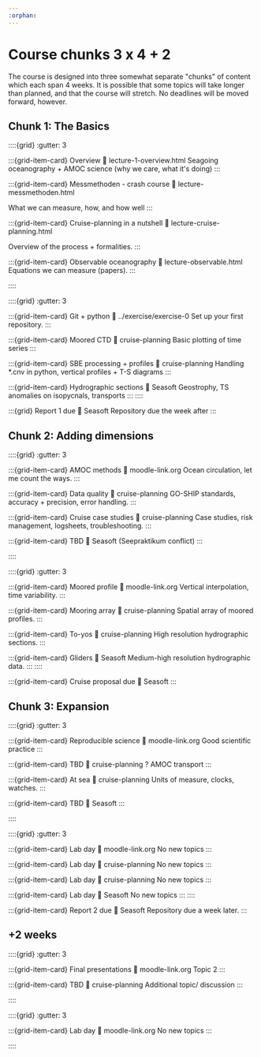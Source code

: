 ```yaml
---
:orphan:
---
```

# Course chunks 3 x 4 + 2

The course is designed into three somewhat separate "chunks" of content which each span 4 weeks.  It is possible that some topics will take longer than planned, and that the course will stretch.  No deadlines will be moved forward, however.
## Chunk 1: The Basics

<!--Lectures-->
::::{grid} 
:gutter: 3

:::{grid-item-card} Overview
:link: lecture-1-overview.html
Seagoing oceanography + AMOC science (why we care, what it's doing)
:::

:::{grid-item-card} Messmethoden - crash course
:link: lecture-messmethoden.html

What we can measure, how, and how well
:::

:::{grid-item-card} Cruise-planning in a nutshell
:link: lecture-cruise-planning.html

Overview of the process + formalities.
:::

:::{grid-item-card} Observable oceanography
:link: lecture-observable.html
Equations we can measure (papers).
:::

::::
<!--Labs-->
::::{grid} 
:gutter: 3

:::{grid-item-card} Git + python
:link: ../exercise/exercise-0
Set up your first repository.
:::

:::{grid-item-card} Moored CTD
:link: cruise-planning
Basic plotting of time series
:::

:::{grid-item-card} SBE processing + profiles
:link: cruise-planning
Handling *.cnv in python, vertical profiles + T-S diagrams
:::

:::{grid-item-card} Hydrographic sections
:link: Seasoft
Geostrophy, TS anomalies on isopycnals, transports
:::
::::
<!--Deadline-->
:::{grid} Report 1 due
:link: Seasoft
Repository due the week after
:::

## Chunk 2: Adding dimensions

<!--Lectures-->
::::{grid} 
:gutter: 3

:::{grid-item-card} AMOC methods
:link: moodle-link.org
Ocean circulation, let me count the ways.
:::

:::{grid-item-card} Data quality
:link: cruise-planning
GO-SHIP standards, accuracy + precision, error handling.
:::

:::{grid-item-card} Cruise case studies
:link: cruise-planning
Case studies, risk management, logsheets, troubleshooting.
:::

:::{grid-item-card} TBD
:link: Seasoft
(Seepraktikum conflict)
:::

::::
<!--Labs-->
::::{grid} 
:gutter: 3

:::{grid-item-card} Moored profile
:link: moodle-link.org
Vertical interpolation, time variability.
:::

:::{grid-item-card} Mooring array
:link: cruise-planning
Spatial array of moored profiles.
:::

:::{grid-item-card} To-yos
:link: cruise-planning
High resolution hydrographic sections.
:::

:::{grid-item-card} Gliders
:link: Seasoft
Medium-high resolution hydrographic data.
:::
::::
<!--Deadline-->
:::{grid-item-card} Cruise proposal due
:link: Seasoft
:::

## Chunk 3: Expansion

<!--Lectures-->
::::{grid} 
:gutter: 3

:::{grid-item-card} Reproducible science
:link: moodle-link.org
Good scientific practice
:::

:::{grid-item-card} TBD
:link: cruise-planning
? AMOC transport
:::

:::{grid-item-card} At sea
:link: cruise-planning
Units of measure, clocks, watches.
:::

:::{grid-item-card} TBD
:link: Seasoft
:::

::::
<!--Labs-->
::::{grid} 
:gutter: 3

:::{grid-item-card} Lab day
:link: moodle-link.org
No new topics
:::

:::{grid-item-card} Lab day
:link: cruise-planning
No new topics
:::

:::{grid-item-card} Lab day
:link: cruise-planning
No new topics
:::

:::{grid-item-card} Lab day
:link: Seasoft
No new topics
:::
::::
<!--Deadline-->
:::{grid-item-card} Report 2 due
:link: Seasoft
Repository due a week later.
:::

## +2 weeks
<!--Lectures-->
::::{grid} 
:gutter: 3

:::{grid-item-card} Final presentations
:link: moodle-link.org
Topic 2
:::

:::{grid-item-card} TBD
:link: cruise-planning
Additional topic/ discussion
:::


::::
<!--Labs-->
::::{grid} 
:gutter: 3

:::{grid-item-card} Lab day
:link: moodle-link.org
No new topics
:::

::::

<!--
::::{grid}
:gutter: 3

:::{grid-item-card} Student topics
- Recommended structure for code repositories
- Components of a cruise proposal: dipclear, timetable, cost, other
- Logsheets: CTD profile, instrument start/stop, mooring deployment
:::
::::

## Instruments
::::{grid} 
:gutter: 3

:::{grid-item-card} CTD
:link: moodle-link.org
Seabird, RBR
:::

:::{grid-item-card} CTD processing
:link: Seasoft
Basic outline of processing Seabird data.
:::

:::{grid-item-card} Current meters
:link: cruise-planning
Velocity
:::


:::{grid-item-card} LADCP processing
Stitching together velocity profiles.
:::
::::

::::{grid}
:gutter: 3

:::{grid-item-card} Student topics
- Effect of cell thermal mass and align CTD adjustments on CTD dataset.
:::
::::

## Time series analysis
::::{grid} 
:gutter: 3

:::{grid-item-card} Basic stats
Mean, median, standard deviation, distribution, despiking
:::

:::{grid-item-card} Fitting a curve
Linear, polynomial, exponential, harmonic
:::

:::{grid-item-card} Filtering
Convolving a window

`da.rolling()`

:::

:::{grid-item-card} Frequency
Spectra, Parseval's theorem, wavelets, coherence
:::
-->
<!--https://docs.xarray.dev/en/stable/user-guide/computation.html#rolling-window-operations-->

<!--
::::

::::{grid}
:gutter: 3

:::{grid-item-card} Student topics
- Near-surface TS measurement 
- Characterising Maona Loa CO2 
:::
::::


## Further calculations
::::{grid} 
:gutter: 3

:::{grid-item-card} Integration
Dynamic height, geostrophic velocity and transport
:::

:::{grid-item-card} Buoyancy frequency
Vertical stratification + Fofonoff levelling
:::

:::{grid-item-card} Ertel PV
Horizontal stratification, relative vorticity
:::

:::{grid-item-card} Gap filling
Linear, nearest neighbor, optimal interpolation
:::
::::

::::{grid}
:gutter: 3

:::{grid-item-card} Student topics
- Transport from hydrographic sections varying ref. level
- Transport estimated from different data sources (velocity, geostrophy)
- Buoyancy frequency estimated from different data sources (mooring, CTD)
:::
::::
-->